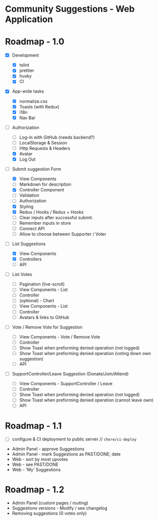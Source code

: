 # Community Suggestions - Web Application

# Roadmap - 1.0

- [x] Development

  - [x] tslint
  - [x] prettier
  - [x] husky
  - [x] CI

- [x] App-wide tasks

  - [x] normalize.css
  - [x] Toasts (with Redux)
  - [x] i18n
  - [x] Nav Bar

- [ ] Authorization

  - [ ] Log-in with GitHub (needs backend?)
  - [ ] LocalStorage & Session
  - [ ] Http Requests & Headers
  - [x] Avatar
  - [x] Log Out

- [ ] Submit suggestion Form

  - [x] View Components
  - [ ] Markdown for description
  - [x] Controller Component
  - [ ] Validation
  - [ ] Authorization
  - [x] Styling
  - [x] Redux / Hooks / Redux + Hooks
  - [ ] Clear inputs after successful submit.
  - [ ] Remember inputs in store
  - [ ] Connect API
  - [ ] Allow to choose between Supporter / Voter

- [ ] List Suggestions

  - [x] View Components
  - [x] Controllers
  - [ ] API

- [ ] List Votes

  - [ ] Pagination (live-scroll)
  - [ ] View Components - List
  - [ ] Controller
  - [ ] (optional) - Chart
  - [ ] View Components - List
  - [ ] Controller
  - [ ] Avatars & links to GitHub

- [ ] Vote / Remove Vote for Suggestion

  - [ ] View Components - Vote / Remove Vote
  - [ ] Controller
  - [ ] Show Toast when preforming denied operation (not logged)
  - [ ] Show Toast when preforming denied operation (voting down own suggestion)
  - [ ] API

- [ ] SupportController/Leave Suggestion (Donate/Join/Attend)
  - [ ] View Components - SupportController / Leave
  - [ ] Controller
  - [ ] Show Toast when preforming denied operation (not logged)
  - [ ] Show Toast when preforming denied operation (cannot leave own)
  - [ ] API

# Roadmap - 1.1

- [ ] configure & CI deployment to public server // `chore/ci-deploy`
- Admin Panel - approve Suggestions
- Admin Panel - mark Suggestions as PAST/DONE; date
- Web - sort by most upvotes
- Web - see PAST/DONE
- Web - 'My' Suggestions

# Roadmap - 1.2

- Admin Panel (custom pages / routing)
- Suggestions versions - Modify / see changelog
- Removing suggestions (0 votes only)

